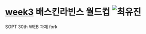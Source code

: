 [week3](https://sopt-week3.vercel.app/) 배스킨라빈스 월드컵
![최유진](https://user-images.githubusercontent.com/22493971/160269901-e614c8c6-9575-4317-8206-41aa6dc52c4b.png)
=======
SOPT 30th WEB 과제 fork
